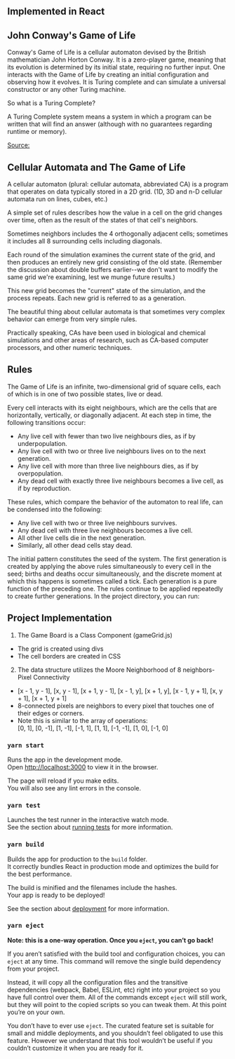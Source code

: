 ## Implemented in React
## John Conway's Game of Life
Conway's Game of Life is a cellular automaton devised by the British mathematician John Horton Conway. It is a zero-player game, meaning that its evolution is determined by its initial state, requiring no further input. One interacts with the Game of Life by creating an initial configuration and observing how it evolves. It is Turing complete and can simulate a universal constructor or any other Turing machine.

So what is a Turing Complete?

A Turing Complete system means a system in which a program can be written that will find an answer (although with no guarantees regarding runtime or memory).

[Source:](https://en.wikipedia.org/wiki/Conway%27s_Game_of_Life)

## Cellular Automata and The Game of Life
A cellular automaton (plural: cellular automata, abbreviated CA) is a program that operates on data typically stored in a 2D grid. (1D, 3D and n-D cellular automata run on lines, cubes, etc.)

A simple set of rules describes how the value in a cell on the grid changes over time, often as the result of the states of that cell's neighbors.

Sometimes neighbors includes the 4 orthogonally adjacent cells; sometimes it includes all 8 surrounding cells including diagonals.

Each round of the simulation examines the current state of the grid, and then produces an entirely new grid consisting of the old state. (Remember the discussion about double buffers earlier--we don't want to modify the same grid we're examining, lest we munge future results.)

This new grid becomes the "current" state of the simulation, and the process repeats. Each new grid is referred to as a generation.

The beautiful thing about cellular automata is that sometimes very complex behavior can emerge from very simple rules.

Practically speaking, CAs have been used in biological and chemical simulations and other areas of research, such as CA-based computer processors, and other numeric techniques.

## Rules

The Game of Life is an infinite, two-dimensional grid of square cells, each of which is in one of two possible states, live or dead.

Every cell interacts with its eight neighbours, which are the cells that are horizontally, vertically, or diagonally adjacent. At each step in time, the following transitions occur:

  * Any live cell with fewer than two live neighbours dies, as if by underpopulation.
  * Any live cell with two or three live neighbours lives on to the next generation.
  * Any live cell with more than three live neighbours dies, as if by overpopulation.
  * Any dead cell with exactly three live neighbours becomes a live cell, as if by reproduction.
  
These rules, which compare the behavior of the automaton to real life, can be condensed into the following:
  * Any live cell with two or three live neighbours survives.
  * Any dead cell with three live neighbours becomes a live cell.
  * All other live cells die in the next generation.
  * Similarly, all other dead cells stay dead.
  
The initial pattern constitutes the seed of the system. The first generation is created by applying the above rules simultaneously to every cell in the seed; births and deaths occur simultaneously, and the discrete moment at which this happens is sometimes called a tick. Each generation is a pure function of the preceding one. The rules continue to be applied repeatedly to create further generations.
In the project directory, you can run:

## Project Implementation
1. The Game Board is a Class Component (gameGrid.js)
  * The grid is created using divs
  * The cell borders are created in CSS
  
2. The data structure utilizes the Moore Neighborhood of 8 neighbors- Pixel Connectivity
  * [x - 1, y - 1], [x, y - 1], [x + 1, y - 1], [x - 1, y], [x + 1, y], [x - 1, y + 1], [x, y + 1], [x + 1, y + 1]
  * 8-connected pixels are neighbors to every pixel that touches one of their edges or corners. 
  * Note this is similar to the array of operations:   
  [0, 1],
  [0, -1],
  [1, -1],
  [-1, 1],
  [1, 1],
  [-1, -1],
  [1, 0],
  [-1, 0]


### `yarn start`

Runs the app in the development mode.<br />
Open [http://localhost:3000](http://localhost:3000) to view it in the browser.

The page will reload if you make edits.<br />
You will also see any lint errors in the console.

### `yarn test`

Launches the test runner in the interactive watch mode.<br />
See the section about [running tests](https://facebook.github.io/create-react-app/docs/running-tests) for more information.

### `yarn build`

Builds the app for production to the `build` folder.<br />
It correctly bundles React in production mode and optimizes the build for the best performance.

The build is minified and the filenames include the hashes.<br />
Your app is ready to be deployed!

See the section about [deployment](https://facebook.github.io/create-react-app/docs/deployment) for more information.

### `yarn eject`

**Note: this is a one-way operation. Once you `eject`, you can’t go back!**

If you aren’t satisfied with the build tool and configuration choices, you can `eject` at any time. This command will remove the single build dependency from your project.

Instead, it will copy all the configuration files and the transitive dependencies (webpack, Babel, ESLint, etc) right into your project so you have full control over them. All of the commands except `eject` will still work, but they will point to the copied scripts so you can tweak them. At this point you’re on your own.

You don’t have to ever use `eject`. The curated feature set is suitable for small and middle deployments, and you shouldn’t feel obligated to use this feature. However we understand that this tool wouldn’t be useful if you couldn’t customize it when you are ready for it.

